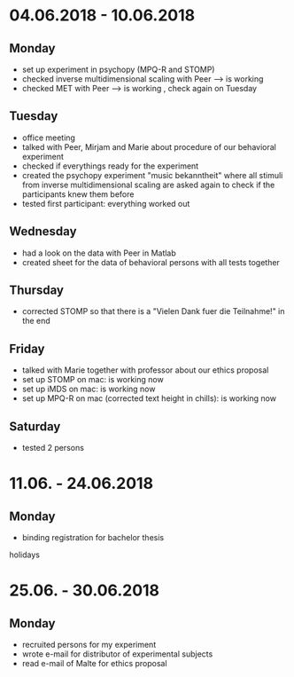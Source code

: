 # 04.06.2018 - 10.06.2018

## Monday
- set up experiment in psychopy (MPQ-R and STOMP)
- checked inverse multidimensional scaling with Peer --> is working
- checked MET with Peer --> is working , check again on Tuesday

## Tuesday
- office meeting
- talked with Peer, Mirjam and Marie about procedure of our behavioral experiment
- checked if everythings ready for the experiment
- created the psychopy experiment "music bekanntheit" where all stimuli from inverse multidimensional scaling are asked again to check if the participants knew them before
- tested first participant: everything worked out

## Wednesday
- had a look on the data with Peer in Matlab
- created sheet for the data of behavioral persons with all tests together

## Thursday
- corrected STOMP so that there is a "Vielen Dank fuer die Teilnahme!" in the end

## Friday
- talked with Marie together with professor about our ethics proposal
- set up STOMP on mac: is working now
- set up iMDS on mac: is working now
- set up MPQ-R on mac (corrected text height in chills): is working now

## Saturday
- tested 2 persons

# 11.06. - 24.06.2018

## Monday
- binding registration for bachelor thesis

holidays

# 25.06. - 30.06.2018

## Monday
- recruited persons for my experiment
- wrote e-mail for distributor of experimental subjects
- read e-mail of Malte for ethics proposal
